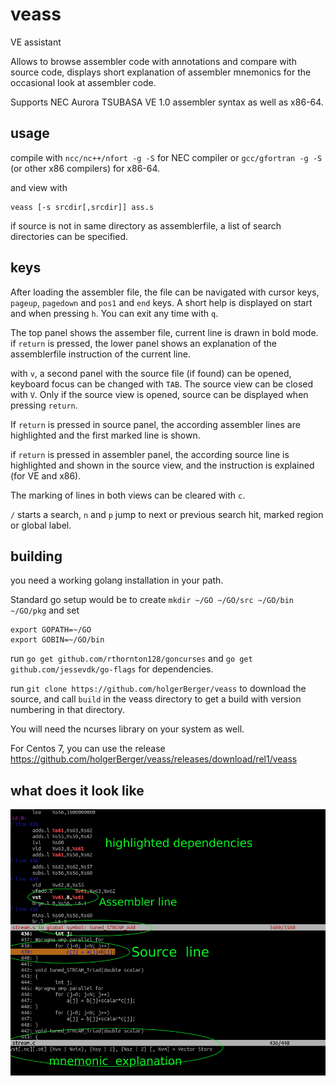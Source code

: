 # veass

VE assistant

Allows to browse assembler code with annotations and compare
with source code, displays short explanation of assembler mnemonics for the
occasional look at assembler code.

Supports NEC Aurora TSUBASA VE 1.0 assembler syntax as well as x86-64.

## usage

compile with `ncc/nc++/nfort -g -S` for NEC compiler or `gcc/gfortran -g -S` (or other x86 compilers) for x86-64.

and view with

    veass [-s srcdir[,srcdir]] ass.s

if source is not in same directory as assemblerfile, a list of search directories
can be specified.

## keys

After loading the assembler file, the file can be navigated with cursor keys,
`pageup`, `pagedown` and `pos1` and `end` keys. A short help is displayed on start and when
pressing `h`. You can exit any time with `q`.

The top panel shows the assember file, current line is drawn in bold mode.
if `return` is pressed, the lower panel shows an explanation of the assemblerfile
instruction of the current line.

with `v`, a second panel with the source file (if found) can be opened, keyboard
focus can be changed with `TAB`. The source view can be closed with `V`.
Only if the source view is opened, source can be displayed when pressing `return`.

If `return` is pressed in source panel, the according assembler lines are highlighted
and the first marked line is shown.

if `return` is pressed in assembler panel, the according source line is highlighted
and shown in the source view, and the instruction is explained (for VE and x86).

The marking of lines in both views can be cleared with `c`.

`/` starts a search, `n` and `p` jump to next or previous search hit, marked region or global label.


## building

you need a working golang installation in your path.

Standard go setup would be to create `mkdir ~/GO ~/GO/src ~/GO/bin ~/GO/pkg` and set

```
export GOPATH=~/GO
export GOBIN=~/GO/bin
```

run `go get github.com/rthornton128/goncurses` and `go get github.com/jessevdk/go-flags` 
for dependencies.

run `git clone https://github.com/holgerBerger/veass` to download the source, and 
call `build` in the veass directory to get a build with version numbering in that directory.

You will need the ncurses library on your system as well.

For Centos 7, you can use the release https://github.com/holgerBerger/veass/releases/download/rel1/veass

## what does it look like

![screenshot](https://github.com/holgerBerger/veass/blob/master/veass_stream.png?raw=true)
